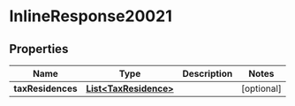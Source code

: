 
# InlineResponse20021

## Properties
Name | Type | Description | Notes
------------ | ------------- | ------------- | -------------
**taxResidences** | [**List&lt;TaxResidence&gt;**](TaxResidence.md) |  |  [optional]



